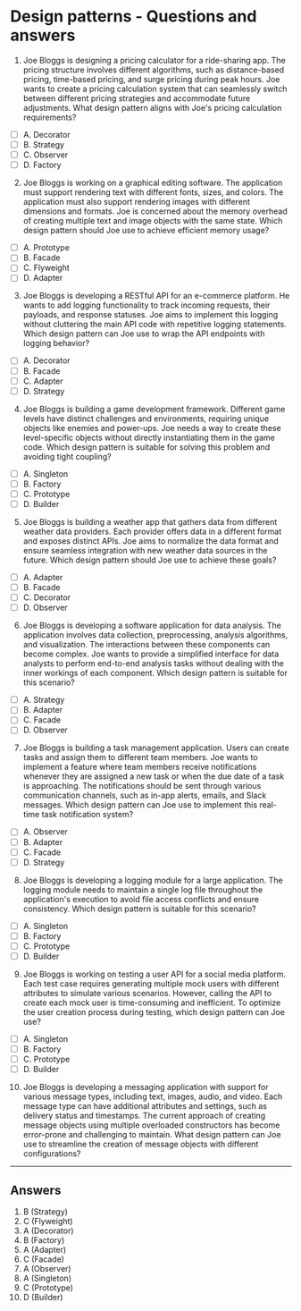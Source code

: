 # Design patterns - Questions and answers

1. Joe Bloggs is designing a pricing calculator for a ride-sharing app. The pricing structure involves different algorithms, such as distance-based pricing, time-based pricing, and surge pricing during peak hours. Joe wants to create a pricing calculation system that can seamlessly switch between different pricing strategies and accommodate future adjustments. What design pattern aligns with Joe's pricing calculation requirements?

- [ ] A. Decorator
- [ ] B. Strategy
- [ ] C. Observer
- [ ] D. Factory

2. Joe Bloggs is working on a graphical editing software. The application must support rendering text with different fonts, sizes, and colors. The application must also support rendering images with different dimensions and formats. Joe is concerned about the memory overhead of creating multiple text and image objects with the same state. Which design pattern should Joe use to achieve efficient memory usage?

- [ ] A. Prototype
- [ ] B. Facade
- [ ] C. Flyweight
- [ ] D. Adapter

3. Joe Bloggs is developing a RESTful API for an e-commerce platform. He wants to add logging functionality to track incoming requests, their payloads, and response statuses. Joe aims to implement this logging without cluttering the main API code with repetitive logging statements. Which design pattern can Joe use to wrap the API endpoints with logging behavior?

- [ ] A. Decorator
- [ ] B. Facade
- [ ] C. Adapter
- [ ] D. Strategy

4. Joe Bloggs is building a game development framework. Different game levels have distinct challenges and environments, requiring unique objects like enemies and power-ups. Joe needs a way to create these level-specific objects without directly instantiating them in the game code. Which design pattern is suitable for solving this problem and avoiding tight coupling?

- [ ] A. Singleton
- [ ] B. Factory
- [ ] C. Prototype
- [ ] D. Builder

5. Joe Bloggs is building a weather app that gathers data from different weather data providers. Each provider offers data in a different format and exposes distinct APIs. Joe aims to normalize the data format and ensure seamless integration with new weather data sources in the future. Which design pattern should Joe use to achieve these goals?

- [ ] A. Adapter
- [ ] B. Facade
- [ ] C. Decorator
- [ ] D. Observer

6. Joe Bloggs is developing a software application for data analysis. The application involves data collection, preprocessing, analysis algorithms, and visualization. The interactions between these components can become complex. Joe wants to provide a simplified interface for data analysts to perform end-to-end analysis tasks without dealing with the inner workings of each component. Which design pattern is suitable for this scenario?

- [ ] A. Strategy
- [ ] B. Adapter
- [ ] C. Facade
- [ ] D. Observer

7. Joe Bloggs is building a task management application. Users can create tasks and assign them to different team members. Joe wants to implement a feature where team members receive notifications whenever they are assigned a new task or when the due date of a task is approaching. The notifications should be sent through various communication channels, such as in-app alerts, emails, and Slack messages. Which design pattern can Joe use to implement this real-time task notification system?

- [ ] A. Observer
- [ ] B. Adapter
- [ ] C. Facade
- [ ] D. Strategy

8. Joe Bloggs is developing a logging module for a large application. The logging module needs to maintain a single log file throughout the application's execution to avoid file access conflicts and ensure consistency. Which design pattern is suitable for this scenario?

- [ ] A. Singleton
- [ ] B. Factory
- [ ] C. Prototype
- [ ] D. Builder

9. Joe Bloggs is working on testing a user API for a social media platform. Each test case requires generating multiple mock users with different attributes to simulate various scenarios. However, calling the API to create each mock user is time-consuming and inefficient. To optimize the user creation process during testing, which design pattern can Joe use?

- [ ] A. Singleton
- [ ] B. Factory
- [ ] C. Prototype
- [ ] D. Builder

10. Joe Bloggs is developing a messaging application with support for various message types, including text, images, audio, and video. Each message type can have additional attributes and settings, such as delivery status and timestamps. The current approach of creating message objects using multiple overloaded constructors has become error-prone and challenging to maintain. What design pattern can Joe use to streamline the creation of message objects with different configurations?

---

## Answers

1. B (Strategy)
2. C (Flyweight)
3. A (Decorator)
4. B (Factory)
5. A (Adapter)
6. C (Facade)
7. A (Observer)
8. A (Singleton)
9. C (Prototype)
10. D (Builder)
   